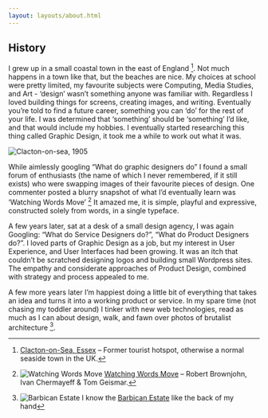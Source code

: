```yaml
---
layout: layouts/about.html
---
```


## History

I grew up in a small coastal town in the east of England [^1]. Not much happens
in a town like that, but the beaches are nice. My choices at school were pretty
limited, my favourite subjects were Computing, Media Studies, and Art -
‘design’ wasn’t something anyone was familiar with. Regardless I loved building
things for screens, creating images, and writing. Eventually you’re told to
find a future career, something you can ‘do’ for the rest of your life. I was
determined that ‘something’ should be ‘something’ I’d like, and that would
include my hobbies. I eventually started researching this thing called Graphic
Design, it took me a while to work out what it was.

[^1]: [Clacton-on-Sea, Essex][cos]
  – Former tourist hotspot, otherwise a normal seaside town in the UK.

[cos]: https://en.wikipedia.org/wiki/Clacton-on-Sea

![Clacton-on-sea, 1905](//images.ctfassets.net/6ijc0o3ju06b/5ttfehDL4Sxvg3aOhLgUW8/ecc9140ea82ec21e24b083782ca56a10/clacton-on-sea_1905.jpg "Clacton-on-sea, Essex. c 1905. – Photochrom Print Collection, via Wikimedia Commons (Public Domain), Modifications: Cropped.")

While aimlessly googling “What do graphic designers do” I found a small forum
of enthusiasts (the name of which I never remembered, if it still exists) who
were swapping images of their favourite pieces of design. One commenter posted
a blurry snapshot of what I’d eventually learn was ‘Watching Words Move’ [^2]
It amazed me, it is simple, playful and expressive, constructed solely from
words, in a single typeface.

[^2]: ![Watching Words Move][wwmi]
    [Watching Words Move][wwm] – Robert Brownjohn, Ivan Chermayeff & Tom
    Geismar.

[wwmi]: //images.ctfassets.net/6ijc0o3ju06b/7v3RrzDwrLGLwoCSqsfoxb/7ad7025add5a785e5eff5bd9857f1cc5/watching-words-move-02.jpg
[wwm]: http://robertbrownjohn.com/featured-work/watching-words-move-4/

A few years later, sat at a desk of a small design agency, I was again
Googling: “What do Service Designers do?”, “What do Product Designers do?”. I
loved parts of Graphic Design as a job, but my interest in User Experience, and
User Interfaces had been growing. It was an itch that couldn’t be scratched
designing logos and building small Wordpress sites. The empathy and considerate
approaches of Product Design, combined with strategy and process appealed to
me.

A few more years later I’m happiest doing a little bit of everything that takes
an idea and turns it into a working product or service. In my spare time (not
chasing my toddler around) I tinker with new web technologies, read as much as
I can about design, walk, and fawn over photos of brutalist architecture [^3].

[^3]: ![Barbican Estate][bei]
    I know the [Barbican Estate][be] like the back of my hand

[bei]: //images.ctfassets.net/6ijc0o3ju06b/79Hu9IUGsrBGNX5Mi6wvp0/f7e67105234cb73530540eba2229e719/18645109_317534235346261_6803231053017251840_n.jpg
[be]: https://en.wikipedia.org/wiki/Barbican_Estate
